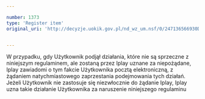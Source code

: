 ```yaml
---

number: 1373
type: 'Register item'
original_uri: 'http://decyzje.uokik.gov.pl/nd_wz_um.nsf/0/247136566930D032C125744700431BED?OpenDocument'


---
```


W przypadku, gdy Użytkownik podjął działania, które nie są sprzeczne z niniejszym regulaminem, ale zostaną przez Iplay uznane za niepożądane, Iplay zawiadomi o tym fakcie Użytkownika pocztą elektroniczną, z żądaniem natychmiastowego zaprzestania podejmowania tych działań. Jeżeli Użytkownik nie zastosuje się niezwłocznie do żądanie Iplay, Iplay uzna takie działanie Użytkownika za naruszenie niniejszego regulaminu

